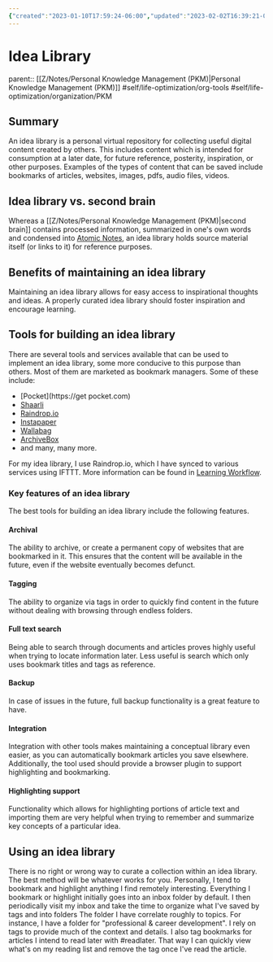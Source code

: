 ```yaml
---
{"created":"2023-01-10T17:59:24-06:00","updated":"2023-02-02T16:39:21-06:00","title":"Idea Library","zettelgarden":true,"zettelType":"concept","dg-publish":true,"permalink":"/z/notes/idea-library/","dgPassFrontmatter":true}
---
```


# Idea Library
parent:: [[Z/Notes/Personal Knowledge Management (PKM)\|Personal Knowledge Management (PKM)]]
#self/life-optimization/org-tools 
#self/life-optimization/organization/PKM 
## Summary
An idea library is a personal virtual repository for collecting useful digital content created by others. This includes content which is intended for consumption at a later date, for future reference, posterity, inspiration, or other purposes. Examples of the types of content that can be saved include bookmarks of articles, websites, images, pdfs, audio files, videos.

## Idea library vs. second brain
Whereas a [[Z/Notes/Personal Knowledge Management (PKM)\|second brain]] contains processed information, summarized in one's own words and condensed into [Atomic Notes](Atomic%20Notes.md), an idea library holds source material itself (or links to it) for reference purposes.

## Benefits of maintaining an idea library
Maintaining an idea library allows for easy access to inspirational thoughts and ideas. A properly curated idea library should foster inspiration and encourage learning. 

## Tools for building an idea library
There are several tools and services available that can be used to implement an idea library, some more conducive to this purpose than others. Most of them are marketed as bookmark managers. Some of these include:
 - [Pocket](https://get pocket.com)
 - [Shaarli](https://github.com/shaarli/Shaarli)
 - [Raindrop.io](https://raindrop.io)
 - [Instapaper](https://instapaper.com/)
 - [Wallabag](https://www.wallabag.it/en)
 - [ArchiveBox](https://archivebox.io/)
 - and many, many more.

For my idea library, I use Raindrop.io, which I have synced to various services using IFTTT. More information can be found in [Learning Workflow](Learning%20Workflow.md). 

### Key features of an idea library
The best tools for building an idea library include the following features. 

#### Archival
The ability to archive, or create a permanent copy of websites that are bookmarked in it. This ensures that the content will be available in the future, even if the website eventually becomes defunct.

#### Tagging
The ability to organize via tags in order to quickly find content in the future without dealing with browsing through endless folders.

#### Full text search
Being able to search through documents and articles proves highly useful when trying to locate information later. Less useful is search which only uses bookmark titles and tags as reference.

#### Backup
In case of issues in the future, full backup functionality is a great feature to have.

#### Integration 
Integration with other tools makes maintaining a conceptual library even easier, as you can automatically bookmark articles you save elsewhere. Additionally, the tool used should provide a browser plugin to support highlighting and bookmarking.

#### Highlighting support
Functionality which allows for highlighting portions of article text and importing them are very helpful when trying to remember and summarize key concepts of a particular idea.

## Using an idea library
There is no right or wrong way to curate a collection within an idea library. The best method will be whatever works for you. Personally, I tend to bookmark and highlight anything I find remotely interesting. Everything I bookmark or highlight initially goes into an inbox folder by default. I then periodically visit my inbox and take the time to organize what I've saved by tags and into folders  The folder I have correlate roughly to topics. For instance, I have a folder for "professional & career development". I rely on tags to provide much of the context and details. I also tag bookmarks for articles I intend to read later with \#readlater. That way I can quickly view what's on my reading list and remove the tag once I've read the article.
